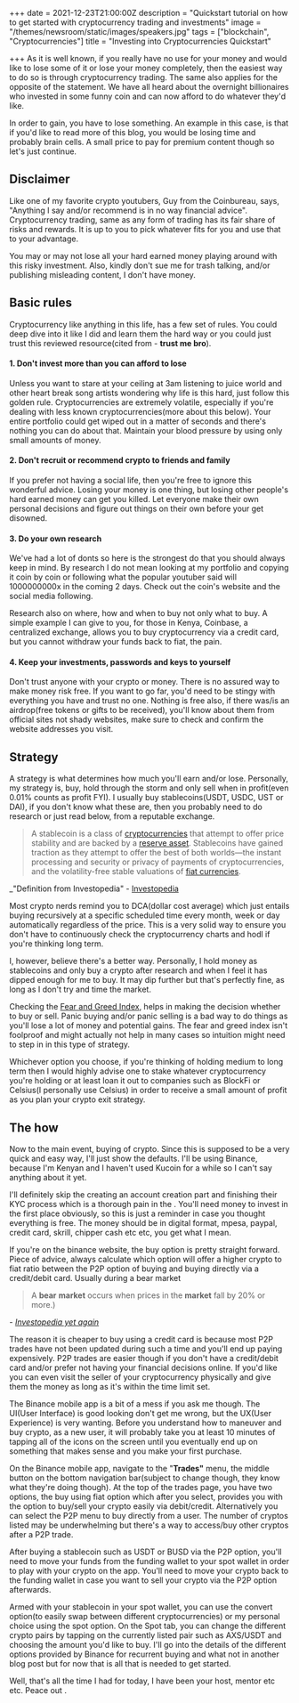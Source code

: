 +++
date = 2021-12-23T21:00:00Z
description = "Quickstart tutorial on how to get started with cryptocurrency trading and investments"
image = "/themes/newsroom/static/images/speakers.jpg"
tags = ["blockchain", "Cryptocurrencies"]
title = "Investing into Cryptocurrencies Quickstart"

+++
As it is well known, if you really have no use for your money and would like to lose some of it or lose your money completely, then the easiest way to do so is through cryptocurrency trading. The same also applies for the opposite of the statement. We have all heard about the overnight billionaires who invested in some funny coin and can now afford to do whatever they'd like.

In order to gain, you have to lose something. An example in this case, is that if you'd like to read more of this blog, you would be losing time and probably brain cells. A small price to pay for premium content though so let's just continue.

## Disclaimer

Like one of my favorite crypto youtubers, Guy from the Coinbureau, says, "Anything I say and/or recommend is in no way financial advice". Cryptocurrency trading, same as any form of trading has its fair share of risks and rewards. It is up to you to pick whatever fits for you and use that to your advantage.

You may or may not lose all your hard earned money playing around with this risky investment. Also, kindly don't sue me for trash talking, and/or publishing misleading content, I don't have money.

## Basic rules

Cryptocurrency like anything in this life, has a few set of rules. You could deep dive into it like I did and learn them the hard way or you could just trust this reviewed resource(cited from - **trust me bro**).

#### 1. Don't invest more than you can afford to lose

Unless you want to stare at your ceiling at 3am listening to juice world and other heart break song artists wondering why life is this hard, just follow this golden rule. Cryptocurrencies are extremely volatile, especially if you're dealing with less known cryptocurrencies(more about this below). Your entire portfolio could get wiped out in a matter of seconds and there's nothing you can do about that. Maintain your blood pressure by using only small amounts of money.

#### 2. Don't recruit or recommend crypto to friends and family

If you prefer not having a social life, then you're free to ignore this wonderful advice. Losing your money is one thing, but losing other people's hard earned money can get you killed. Let everyone make their own personal decisions and figure out things on their own before your get disowned.

#### 3. Do your own research

We've had a lot of donts so here is the strongest do that you should always keep in mind. By research I do not mean looking at my portfolio and copying it coin by coin or following what the popular youtuber said will 1000000000x in the coming 2 days. Check out the coin's website and the social media following.

Research also on where, how and when to buy not only what to buy. A simple example I can give to you, for those in Kenya, Coinbase, a centralized exchange, allows you to buy cryptocurrency via a credit card, but you cannot withdraw your funds back to fiat, the pain.

#### 4. Keep your investments, passwords and keys to yourself

Don't trust anyone with your crypto or money. There is no assured way to make money risk free. If you want to go far, you'd need to be stingy with everything you have and trust no one. Nothing is free also, if there was/is an airdrop(free tokens or gifts to be received), you'll know about them from official sites not shady websites, make sure to check and confirm the website addresses you visit.

## Strategy

A strategy is what determines how much you'll earn and/or lose. Personally, my strategy is, buy, hold through the storm and only sell when in profit(even 0.01% counts as profit FYI). I usually buy stablecoins(USDT, USDC, UST or DAI), if you don't know what these are, then you probably need to do research or just read below, from a reputable exchange.

> A stablecoin is a class of [cryptocurrencies](https://www.investopedia.com/terms/c/cryptocurrency.asp) that attempt to offer price stability and are backed by a [reserve asset](https://www.investopedia.com/terms/r/reserve-assets.asp). Stablecoins have gained traction as they attempt to offer the best of both worlds—the instant processing and security or privacy of payments of cryptocurrencies, and the volatility-free stable valuations of [fiat currencies](https://www.investopedia.com/terms/f/fiatmoney.asp).

_"Definition from Investopedia"  - [Investopedia](https://www.investopedia.com/terms/s/stablecoin.asp "Investopedia")

Most crypto nerds remind you to DCA(dollar cost average) which just entails buying recursively at a specific scheduled time every month, week or day automatically regardless of the price. This is a very solid way to ensure you don't have to continuously check the cryptocurrency charts and hodl if you're thinking long term.

I, however, believe there's a better way. Personally, I hold money as stablecoins and only buy a crypto after research and when I feel it has dipped enough for me to buy. It may dip further but that's perfectly fine, as long as I don't try and time the market.

Checking the [Fear and Greed Index](https://alternative.me/crypto/), helps in making the decision whether to buy or sell. Panic buying and/or panic selling is a bad way to do things as you'll lose a lot of money and potential gains. The fear and greed index isn't foolproof and might actually not help in many cases so intuition might need to step in in this type of strategy.

Whichever option you choose, if you're thinking of holding medium to long term then I would highly advise one to stake whatever cryptocurrency you're holding or at least loan it out to companies such as BlockFi or Celsius(I personally use Celsius) in order to receive a small amount of profit as you plan your crypto exit strategy. 

## The how

Now to the main event, buying of crypto. Since this is supposed to be a very quick and easy way, I'll just show the defaults. I'll be using Binance, because I'm Kenyan and I haven't used Kucoin for a while so I can't say anything about it yet.

I'll definitely skip the creating an account creation part and finishing their KYC process which is a thorough pain in the <you know where>. You'll need money to invest in the first place obviously, so this is just a reminder in case you thought everything is free. The money should be in digital format, mpesa, paypal, credit card, skrill, chipper cash etc etc, you get what I mean.

If you're on the binance website, the buy option is pretty straight forward. Piece of advice, always calculate which option will offer a higher crypto to fiat ratio between the P2P option of buying and buying directly via a credit/debit card. Usually during a bear market

> A **bear** **market** occurs when prices in the **market** fall by 20% or more.)

\- [_Investopedia yet again_](https://www.investopedia.com/terms/b/bearmarket.asp)

The reason it is cheaper to buy using a credit card is because most P2P trades have not been updated during such a time and you'll end up paying expensively. P2P trades are easier though if you don't have a credit/debit card and/or prefer not having your financial decisions online. If you'd like you can even visit the seller of your cryptocurrency physically and give them the money as long as it's within the time limit set.

The Binance mobile app is a bit of a mess if you ask me though. The UI(User Interface) is good looking don't get me wrong, but the UX(User Experience) is very wanting. Before you understand how to maneuver and buy crypto, as a new user, it will probably take you at least 10 minutes of tapping all of the icons on the screen until you eventually end up on something that makes sense and you make your first purchase. 

On the Binance mobile app, navigate to the "**Trades"** menu, the middle button on the bottom navigation bar(subject to change though, they know what they're doing though). At the top of the trades page, you have two options, the buy using fiat option which after you select, provides you with the option to buy/sell your crypto easily via debit/credit. Alternatively you can select the P2P menu to buy directly from a user. The number of cryptos listed may be underwhelming but there's a way to access/buy other cryptos after a P2P trade. 

After buying a stablecoin such as USDT or BUSD via the P2P option, you'll need to move your funds from the funding wallet to your spot wallet in order to play with your crypto on the app. You'll need to move your crypto back to the funding wallet in case you want to sell your crypto via the P2P option afterwards. 

Armed with your stablecoin in your spot wallet, you can use the convert option(to easily swap between different cryptocurrencies) or my personal choice using the spot option. On the Spot tab, you can change the different crypto pairs by tapping on the currently listed pair such as AXS/USDT and choosing the amount you'd like to buy. I'll go into the details of the different options provided by Binance for recurrent buying and what not in another blog post but for now that is all that is needed to get started.

Well, that's all the time I had for today, I have been your host, mentor etc etc. Peace out .
